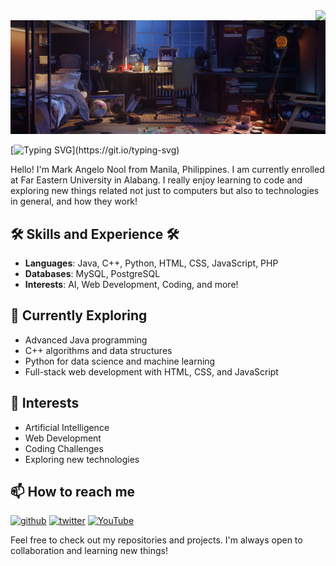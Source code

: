 <img align="right" src="https://visitor-badge.laobi.icu/badge?page_id=NoolAngelo/NoolAngelo" />

<img src="https://github.com/NoolAngelo/NoolAngelo/blob/main/Banner.jpg" width="900"/>

[![Typing SVG](https://readme-typing-svg.herokuapp.com?font=Bungee+Spice&size=31&pause=1000&random=false&width=435&lines=Hi!+%F0%9F%96%90;I'm+Mark+Angelo+Nool!)](https://git.io/typing-svg)

Hello! I'm Mark Angelo Nool from Manila, Philippines. I am currently enrolled at Far Eastern University in Alabang. I really enjoy learning to code and exploring new things related not just to computers but also to technologies in general, and how they work!

##

<h2> 🛠 Skills and Experience 🛠 </h2>

- **Languages**: Java, C++, Python, HTML, CSS, JavaScript, PHP
- **Databases**: MySQL, PostgreSQL
- **Interests**: AI, Web Development, Coding, and more!

## 📖 Currently Exploring

- Advanced Java programming
- C++ algorithms and data structures
- Python for data science and machine learning
- Full-stack web development with HTML, CSS, and JavaScript

## 🤔 Interests

- Artificial Intelligence
- Web Development
- Coding Challenges
- Exploring new technologies

## 📫 How to reach me

[<img src='https://cdn.jsdelivr.net/npm/simple-icons@3.0.1/icons/github.svg' alt='github' height='40'>](https://github.com/NoolAngelo) [<img src='https://cdn.jsdelivr.net/npm/simple-icons@3.0.1/icons/twitter.svg' alt='twitter' height='40'>](https://twitter.com/@NoolAngelo) [<img src='https://cdn.jsdelivr.net/npm/simple-icons@3.0.1/icons/youtube.svg' alt='YouTube' height='40'>](http://www.youtube.com/@setsunaPH)

Feel free to check out my repositories and projects. I'm always open to collaboration and learning new things!
